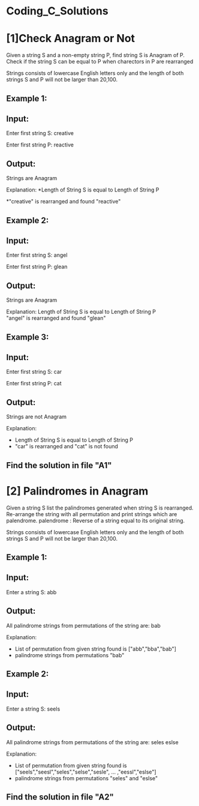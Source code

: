# Coding_C_Solutions
# [1]Check Anagram or Not
Given a string S and a non-empty string P, find string S is Anagram of P.
Check if the string S can be equal to P when charectors in P are rearranged

Strings consists of lowercase English letters only and the length of both strings S and P will not be larger than 20,100.


## Example 1:

## Input:
Enter first string S: creative

Enter first string P: reactive
## Output:
Strings are Anagram

Explanation:
*Length of String S is equal to Length of String P  

 *"creative" is rearranged and found "reactive" 

## Example 2:

## Input:
Enter first string S: angel

Enter first string P: glean
## Output:
Strings are Anagram

Explanation:
Length of String S is equal to Length of String P  
 "angel" is rearranged and found "glean"
 
## Example 3:

## Input:
Enter first string S: car

Enter first string P: cat
## Output:
Strings are not Anagram

Explanation:
* Length of String S is equal to Length of String P  
 * "car" is rearranged and "cat" is not found 

## Find the solution in file "A1"

# [2] Palindromes in Anagram
Given a string S list the palindromes generated when string S is rearranged.
Re-arrange the string with all permutation and print strings which are palendrome.
palendrome : Reverse of a string equal to its original string.

Strings consists of lowercase English letters only and the length of both strings S and P will not be larger than 20,100.

## Example 1:

## Input:
Enter a string S: abb
## Output:
All palindrome strings from permutations of the string are:
bab

Explanation:
* List of permutation from given string found is ["abb","bba","bab"]
* palindrome strings from permutations "bab"

## Example 2:

## Input:
Enter a string S: seels 
## Output:
All palindrome strings from permutations of the string are:
seles
eslse

Explanation:
* List of permutation from given string found is ["seels","seesl","seles","selse","sesle", ... ,"eessl","eslse"]
* palindrome strings from permutations "seles" and "eslse"

## Find the solution in file "A2"
